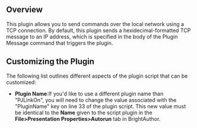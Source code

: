 Overview
-------
<p>This plugin allows you to send commands over the local network using a TCP connection. By default, this plugin sends a hexidecimal-formatted TCP message to an IP address, which is specified in the body of the Plugin Message command that triggers the plugin.</p>

Customizing the Plugin
----------------------
<p>The following list outlines different aspects of the plugin script that can be customized:</p>
<ul>
<li><strong>Plugin Name</strong>:If you'd like to use a different plugin name than "PJLinkOn", you will need to change the value associated with the "PluginName" key on line 33 of the plugin script. This new value must be identical to the <strong>Name</strong> given to the script plugin in the <strong>File>Presentation Properties>Autorun</strong> tab in BrightAuthor.</li>
